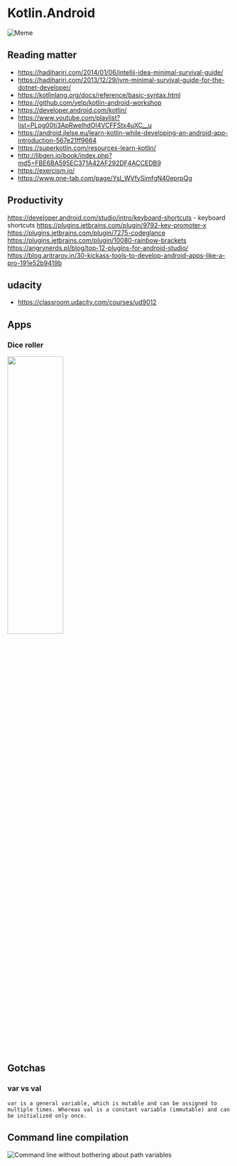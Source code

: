 # Kotlin.Android

![Meme](https://cdn-images-1.medium.com/max/1600/0*fg_6c7tcoexdgSng.jpg)

## Reading matter
* https://hadihariri.com/2014/01/06/intellij-idea-minimal-survival-guide/
* https://hadihariri.com/2013/12/29/jvm-minimal-survival-guide-for-the-dotnet-developer/
* https://kotlinlang.org/docs/reference/basic-syntax.html
* https://github.com/yelp/kotlin-android-workshop
* https://developer.android.com/kotlin/
* https://www.youtube.com/playlist?list=PLpg00ti3ApRweIhdOI4VCFFStx4uXC__u
* https://android.jlelse.eu/learn-kotlin-while-developing-an-android-app-introduction-567e21ff9664
* https://superkotlin.com/resources-learn-kotlin/
* http://libgen.io/book/index.php?md5=FBE6BA595EC371A42AF292DF4ACCEDB9
* https://exercism.io/
* https://www.one-tab.com/page/YsI_WVfySjmfgN40eprpQg

## Productivity
https://developer.android.com/studio/intro/keyboard-shortcuts - keyboard shortcuts
https://plugins.jetbrains.com/plugin/9792-key-promoter-x
https://plugins.jetbrains.com/plugin/7275-codeglance
https://plugins.jetbrains.com/plugin/10080-rainbow-brackets
https://angrynerds.pl/blog/top-12-plugins-for-android-studio/
https://blog.aritraroy.in/30-kickass-tools-to-develop-android-apps-like-a-pro-191e52b9419b

## udacity
* https://classroom.udacity.com/courses/ud9012

## Apps

### Dice roller
<img src="https://drive.google.com/uc?export=view&id=1CcVJMgxq4UOKCtPhRmSIs8t-0BS7vS-l" width ="50%" height="40%">

## Gotchas

### var vs val
    var is a general variable, which is mutable and can be assigned to multiple times. Whereas val is a constant variable (immutable) and can be initialized only once.
    
## Command line compilation
![Command line without bothering about path variables](https://drive.google.com/uc?export=view&id=1447LFz3pLuU9s5dG1kTVjU97a6EJG6Sg)

